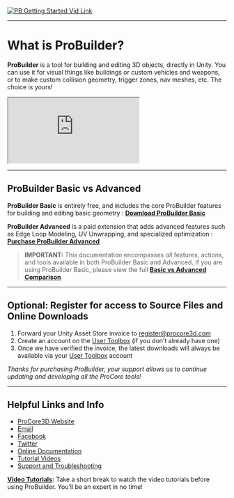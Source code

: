 ﻿[![PB Getting Started Vid Link](../images/VidLink_GettingStarted_Slim.png)](https://youtu.be/Ta3HkV_qHTc)

---

# What is ProBuilder?

**ProBuilder** is a tool for building and editing 3D objects, directly in Unity. You can use it for visual things like buildings or custom vehicles and weapons, or to make custom collision geometry, trigger zones, nav meshes, etc. The choice is yours!

<iframe class="youtube-preview" src="https://www.youtube.com/embed/Kjqx6cKUepc" allowfullscreen></iframe>

---

## ProBuilder Basic vs Advanced

**ProBuilder Basic** is entirely free, and includes the core ProBuilder features for building and editing basic geometry : [**Download ProBuilder Basic**](http://u3d.as/62y)

**ProBuilder Advanced** is a paid extension that adds advanced features such as Edge Loop Modeling, UV Unwrapping, and specialized optimization : [**Purchase ProBuilder Advanced**](http://u3d.as/30b)

> **IMPORTANT:** This documentation encompasses <i>all</i> features, actions, and tools available in both ProBuilder Basic and Advanced. If you are using ProBuilder Basic, please view the full [**Basic vs Advanced Comparison**](../basic-vs-advanced)

---

## Optional: Register for access to Source Files and Online Downloads

1. Forward your Unity Asset Store invoice to [register@procore3d.com](mailto:register@procore3d.com)
2. Create an account on the [User Toolbox](http://www.procore3d.com/usertoolbox) (if you don't already have one)
3. Once we have verified the invoice, the latest downloads will always be available via your [User Toolbox](http://www.procore3d.com/usertoolbox) account

*Thanks for purchasing ProBuilder, your support allows us to continue updating and developing all the ProCore tools!*

---

## Helpful Links and Info

- [ProCore3D Website](http://www.procore3d.com)
- [Email](mailto:contact@procore3d.com)
- [Facebook](http://www.facebook.com/probuilder3d)
- [Twitter](http://www.twitter.com/probuilder3d)
- [Online Documentation](http://www.procore3d.com/docs/probuilder)
- [Tutorial Videos](http://www.procore3d.com/videos)
- [Support and Troubleshooting](http://www.procore3d.com/forum)


**[Video Tutorials](http://www.procore3d.com/probuilder):** Take a short break to watch the video tutorials before using ProBuilder.  You’ll be an expert in no time!
